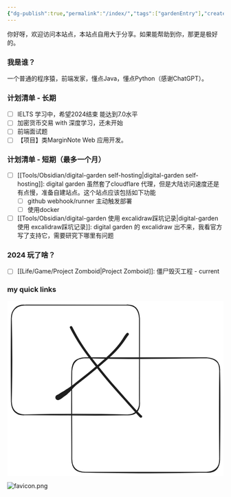 ```yaml
---
{"dg-publish":true,"permalink":"/index/","tags":["gardenEntry"],"created":"2024-01-15T10:28:16.424+08:00","updated":"2024-01-16T10:12:21.830+08:00"}
---
```


你好呀，欢迎访问本站点，本站点自用大于分享。如果能帮助到你，那更是极好的。

### 我是谁？
一个普通的程序猿，前端发家，懂点Java，懂点Python（感谢ChatGPT）。

### 计划清单 - 长期
- [ ] IELTS 学习中，希望2024结束 能达到7.0水平
- [ ] 加密货币交易 with 深度学习，还未开始
- [ ] 前端面试题
- [ ] 【项目】类MarginNote Web 应用开发。

### 计划清单 - 短期（最多一个月）
+ [ ] [[Tools/Obsidian/digital-garden self-hosting\|digital-garden self-hosting]]: digital garden 虽然套了cloudflare 代理，但是大陆访问速度还是有点慢，准备自建站点。这个站点应该包括如下功能
	+ [ ] github webhook/runner 主动触发部署
	+ [ ] 使用docker
+ [ ] [[Tools/Obsidian/digital-garden 使用 excalidraw踩坑记录\|digital-garden 使用 excalidraw踩坑记录]]: digital garden 的 excalidraw 出不来，我看官方写了支持它，需要研究下哪里有问题 
### 2024 玩了啥？
- [ ] [[Life/Game/Project Zomboid\|Project Zomboid]]: 僵尸毁灭工程 - current

### my quick links 
<svg version="1.1" xmlns="http://www.w3.org/2000/svg" viewBox="0 0 524.773193359375 424.560791015625" width="524.773193359375" height="424.560791015625" class="excalidraw-svg">  <!-- svg-source:excalidraw -->    <defs>    <style class="style-fonts">      @font-face {        font-family: "Virgil";        src: url("https://excalidraw.com/Virgil.woff2");      }      @font-face {        font-family: "Cascadia";        src: url("https://excalidraw.com/Cascadia.woff2");      }      @font-face {        font-family: "Assistant";        src: url("https://excalidraw.com/Assistant-Regular.woff2");      }    </style>      </defs>  <rect x="0" y="0" width="524.773193359375" height="424.560791015625" fill="#ffffff"/><g stroke-linecap="round" transform="translate(10 10) rotate(0 155.194580078125 132.75991821289062)"><path d="M32 0 C88.36 -0.54, 142.62 -0.29, 278.39 0 M32 0 C129.22 -0.11, 225.64 -0.12, 278.39 0 M278.39 0 C299.08 -1.96, 309.33 9.22, 310.39 32 M278.39 0 C298.7 -1.14, 308.99 9.84, 310.39 32 M310.39 32 C310.55 98.46, 309.92 166.03, 310.39 233.52 M310.39 32 C311.01 89.79, 311 146.5, 310.39 233.52 M310.39 233.52 C312 252.9, 300.63 266.89, 278.39 265.52 M310.39 233.52 C312.21 254.95, 301.9 267.64, 278.39 265.52 M278.39 265.52 C204.16 267.83, 127.94 265.18, 32 265.52 M278.39 265.52 C195.9 263.49, 113.61 263.65, 32 265.52 M32 265.52 C11.81 264.77, 0.91 254.44, 0 233.52 M32 265.52 C10.9 266.78, 0.81 255.04, 0 233.52 M0 233.52 C0.67 190.85, 3.03 146.47, 0 32 M0 233.52 C-0.32 190.58, -0.87 147.58, 0 32 M0 32 C0.02 12.16, 12.22 0.41, 32 0 M0 32 C0.94 11.74, 11.8 -1, 32 0" stroke="#1e1e1e" stroke-width="2" fill="none"/></g><g stroke-linecap="round" transform="translate(156.46728515625 137.3837890625) rotate(0 179.1529541015625 138.5885009765625)"><path d="M32 0 C105.2 0.46, 180.26 0.44, 326.31 0 M32 0 C97.63 2.64, 163.17 2.16, 326.31 0 M326.31 0 C349.53 1.85, 358.45 9.41, 358.31 32 M326.31 0 C349.07 1.99, 359.77 11.86, 358.31 32 M358.31 32 C357.85 74.58, 357.27 117.6, 358.31 245.18 M358.31 32 C359.77 79.74, 359.46 128.33, 358.31 245.18 M358.31 245.18 C359.01 266.67, 345.99 275.6, 326.31 277.18 M358.31 245.18 C358.13 265.54, 349.11 279.23, 326.31 277.18 M326.31 277.18 C228.24 277.71, 130.83 276.8, 32 277.18 M326.31 277.18 C242.03 278.96, 156.89 279.16, 32 277.18 M32 277.18 C11.66 276.31, -0.31 265.6, 0 245.18 M32 277.18 C10.08 276.49, 0.62 268.32, 0 245.18 M0 245.18 C0.23 190.67, -1.01 138.34, 0 32 M0 245.18 C0.26 162.11, -0.9 78.23, 0 32 M0 32 C0.96 8.82, 9.2 1.91, 32 0 M0 32 C1.62 12.58, 10.48 -0.03, 32 0" stroke="#1e1e1e" stroke-width="2" fill="none"/></g><g transform="translate(154.7484130859375 63.851959228515625) rotate(0 84.7530517578125 108.07304382324219)" stroke="none"><path fill="#1e1e1e" d="M 2.76,-1.44 Q 2.76,-1.44 5.61,4.14 8.46,9.74 11.84,15.92 15.22,22.10 19.59,29.46 23.97,36.81 30.86,46.97 37.75,57.13 48.17,71.00 58.60,84.87 75.34,105.55 92.08,126.24 105.88,141.88 119.68,157.52 129.51,168.50 139.35,179.48 146.29,187.27 153.23,195.05 157.87,200.15 162.50,205.26 165.05,207.72 167.60,210.19 169.32,211.72 171.04,213.25 171.38,213.61 171.71,213.97 171.91,214.42 172.11,214.87 172.16,215.36 172.21,215.85 172.09,216.33 171.98,216.81 171.72,217.23 171.46,217.65 171.08,217.96 170.70,218.28 170.24,218.45 169.78,218.63 169.29,218.65 168.80,218.67 168.33,218.53 167.85,218.39 167.45,218.11 167.05,217.83 166.75,217.43 166.46,217.03 166.31,216.57 166.16,216.10 166.17,215.60 166.17,215.11 166.34,214.65 166.50,214.18 166.80,213.80 167.11,213.41 167.52,213.14 167.93,212.87 168.41,212.74 168.88,212.62 169.37,212.65 169.86,212.68 170.32,212.87 170.77,213.06 171.14,213.38 171.52,213.71 171.76,214.13 172.01,214.56 172.11,215.04 172.21,215.52 172.15,216.01 172.09,216.50 171.88,216.94 171.66,217.39 171.32,217.74 170.98,218.09 170.54,218.32 170.10,218.54 169.61,218.62 169.13,218.69 168.64,218.60 168.16,218.52 167.73,218.28 167.29,218.04 167.29,218.04 167.29,218.04 165.34,216.13 163.38,214.22 160.99,211.52 158.59,208.82 153.93,203.70 149.27,198.59 142.32,190.81 135.38,183.04 125.52,172.05 115.66,161.07 101.77,145.35 87.89,129.64 71.06,108.89 54.24,88.15 43.71,74.20 33.18,60.24 26.16,49.98 19.14,39.71 14.65,32.31 10.17,24.91 6.67,18.71 3.17,12.51 0.20,6.98 -2.76,1.44 -2.90,1.09 -3.03,0.74 -3.07,0.36 -3.12,-0.00 -3.07,-0.37 -3.03,-0.75 -2.89,-1.10 -2.76,-1.45 -2.54,-1.76 -2.33,-2.07 -2.05,-2.32 -1.77,-2.57 -1.43,-2.74 -1.10,-2.92 -0.73,-3.01 -0.37,-3.10 0.00,-3.10 0.38,-3.10 0.74,-3.01 1.11,-2.91 1.44,-2.74 1.77,-2.56 2.06,-2.31 2.34,-2.06 2.55,-1.75 2.76,-1.44 2.76,-1.44 L 2.76,-1.44 Z"/></g><g transform="translate(291.542724609375 80.22305297851562) rotate(0 -84.29583740234375 76.65080261230469)" stroke="none"><path fill="#1e1e1e" d="M 2.52,1.95 Q 2.52,1.95 0.49,4.73 -1.53,7.51 -3.84,10.99 -6.15,14.47 -9.39,19.00 -12.64,23.53 -17.11,29.11 -21.59,34.70 -27.33,40.78 -33.07,46.85 -39.70,53.01 -46.33,59.16 -55.83,67.49 -65.33,75.82 -73.64,82.80 -81.96,89.78 -89.39,95.81 -96.81,101.84 -102.93,106.56 -109.05,111.29 -113.67,114.89 -118.29,118.49 -121.77,121.33 -125.25,124.18 -127.60,126.35 -129.95,128.52 -131.93,130.85 -133.91,133.17 -135.71,135.23 -137.51,137.29 -139.16,138.88 -140.80,140.47 -142.65,142.20 -144.50,143.92 -146.37,145.60 -148.25,147.28 -150.14,148.64 -152.04,150.00 -153.79,151.22 -155.54,152.43 -157.91,154.38 -160.28,156.33 -163.00,157.71 -165.72,159.09 -166.72,159.37 -167.73,159.65 -168.77,159.60 -169.82,159.55 -170.79,159.16 -171.76,158.78 -172.56,158.11 -173.36,157.43 -173.90,156.54 -174.44,155.65 -174.67,154.63 -174.90,153.61 -174.79,152.57 -174.68,151.53 -174.25,150.58 -173.81,149.63 -173.10,148.87 -172.38,148.10 -171.46,147.61 -170.54,147.12 -169.51,146.95 -168.48,146.77 -167.44,146.94 -166.41,147.10 -165.49,147.59 -164.56,148.08 -163.84,148.83 -163.12,149.59 -162.68,150.54 -162.23,151.48 -162.12,152.52 -162.00,153.56 -162.22,154.58 -162.44,155.60 -162.98,156.50 -163.51,157.40 -164.31,158.08 -165.10,158.76 -166.07,159.15 -167.04,159.54 -168.08,159.60 -169.13,159.66 -170.14,159.38 -171.14,159.11 -172.01,158.52 -172.88,157.94 -173.51,157.11 -174.15,156.28 -174.49,155.29 -174.82,154.30 -174.83,153.26 -174.83,152.21 -174.50,151.22 -174.17,150.23 -173.54,149.39 -172.91,148.56 -172.05,147.97 -171.18,147.38 -171.19,147.38 -171.19,147.38 -169.76,146.86 -168.34,146.35 -166.37,145.01 -164.40,143.67 -162.14,142.20 -159.89,140.74 -157.50,139.55 -155.11,138.36 -152.99,136.87 -150.86,135.38 -148.96,134.12 -147.07,132.87 -145.06,131.63 -143.05,130.39 -141.13,129.02 -139.22,127.65 -136.51,125.74 -133.79,123.83 -131.20,121.95 -128.61,120.08 -125.08,117.19 -121.56,114.30 -116.94,110.68 -112.31,107.06 -106.26,102.37 -100.20,97.67 -92.82,91.65 -85.45,85.64 -77.19,78.68 -68.94,71.71 -59.53,63.41 -50.12,55.10 -43.67,49.04 -37.21,42.97 -31.69,37.03 -26.16,31.08 -21.88,25.58 -17.60,20.07 -14.56,15.57 -11.52,11.08 -9.20,7.23 -6.88,3.38 -4.70,0.71 -2.52,-1.95 -2.25,-2.22 -1.98,-2.49 -1.65,-2.69 -1.32,-2.89 -0.96,-3.01 -0.59,-3.13 -0.21,-3.15 0.17,-3.18 0.55,-3.11 0.92,-3.04 1.28,-2.89 1.63,-2.73 1.93,-2.50 2.23,-2.26 2.47,-1.96 2.71,-1.66 2.87,-1.31 3.03,-0.96 3.10,-0.58 3.18,-0.21 3.15,0.17 3.13,0.55 3.02,0.92 2.91,1.29 2.71,1.62 2.52,1.95 2.52,1.95 L 2.52,1.95 Z"/></g></svg>

![favicon.png](/img/user/attachments/favicon.png)